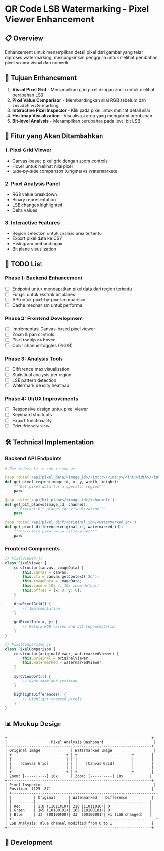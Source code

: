 # QR Code LSB Watermarking - Pixel Viewer Enhancement

## 📋 Overview
Enhancement untuk menampilkan detail pixel dari gambar yang telah diproses watermarking, memungkinkan pengguna untuk melihat perubahan pixel secara visual dan numerik.

## 🎯 Tujuan Enhancement
1. **Visual Pixel Grid** - Menampilkan grid pixel dengan zoom untuk melihat perubahan LSB
2. **Pixel Value Comparison** - Membandingkan nilai RGB sebelum dan sesudah watermarking
3. **Interactive Pixel Inspector** - Klik pada pixel untuk melihat detail nilai
4. **Heatmap Visualization** - Visualisasi area yang mengalami perubahan
5. **Bit-level Analysis** - Menampilkan perubahan pada level bit LSB

## 🚀 Fitur yang Akan Ditambahkan

### 1. Pixel Grid Viewer
- Canvas-based pixel grid dengan zoom controls
- Hover untuk melihat nilai pixel
- Side-by-side comparison (Original vs Watermarked)

### 2. Pixel Analysis Panel
- RGB value breakdown
- Binary representation
- LSB changes highlighted
- Delta values

### 3. Interactive Features
- Region selection untuk analisis area tertentu
- Export pixel data ke CSV
- Histogram perbandingan
- Bit plane visualization

## 📝 TODO List

### Phase 1: Backend Enhancement
- [ ] Endpoint untuk mendapatkan pixel data dari region tertentu
- [ ] Fungsi untuk ekstrak bit planes
- [ ] API untuk pixel-by-pixel comparison
- [ ] Cache mechanism untuk performa

### Phase 2: Frontend Development
- [ ] Implementasi Canvas-based pixel viewer
- [ ] Zoom & pan controls
- [ ] Pixel tooltip on hover
- [ ] Color channel toggles (R/G/B)

### Phase 3: Analysis Tools
- [ ] Difference map visualization
- [ ] Statistical analysis per region
- [ ] LSB pattern detection
- [ ] Watermark density heatmap

### Phase 4: UI/UX Improvements
- [ ] Responsive design untuk pixel viewer
- [ ] Keyboard shortcuts
- [ ] Export functionality
- [ ] Print-friendly view

## 🛠️ Technical Implementation

### Backend API Endpoints

```python
# New endpoints to add in app.py

@app.route('/api/pixel_data/<image_id>/<int:x>/<int:y>/<int:width>/<int:height>')
def get_pixel_region(image_id, x, y, width, height):
    """Get pixel data for a specific region"""
    pass

@app.route('/api/bit_planes/<image_id>/<channel>')
def get_bit_planes(image_id, channel):
    """Extract bit planes for visualization"""
    pass

@app.route('/api/pixel_diff/<original_id>/<watermarked_id>')
def get_pixel_difference(original_id, watermarked_id):
    """Calculate pixel-wise differences"""
    pass
```

### Frontend Components

```javascript
// PixelViewer.js
class PixelViewer {
    constructor(canvas, imageData) {
        this.canvas = canvas;
        this.ctx = canvas.getContext('2d');
        this.imageData = imageData;
        this.zoom = 10; // 10x zoom default
        this.offset = {x: 0, y: 0};
    }
    
    drawPixelGrid() {
        // Implementation
    }
    
    getPixelInfo(x, y) {
        // Return RGB values and bit representation
    }
}

// PixelComparison.js
class PixelComparison {
    constructor(originalViewer, watermarkedViewer) {
        this.original = originalViewer;
        this.watermarked = watermarkedViewer;
    }
    
    syncViewports() {
        // Sync zoom and position
    }
    
    highlightDifferences() {
        // Highlight changed pixels
    }
}
```

## 📊 Mockup Design

```
+------------------------------------------------------------------+
|                    Pixel Analysis Dashboard                       |
+------------------------------------------------------------------+
| Original Image              | Watermarked Image                   |
| +-------------------------+ | +-------------------------+        |
| |                         | | |                         |        |
| |    [Canvas Grid]        | | |    [Canvas Grid]        |        |
| |                         | | |                         |        |
| +-------------------------+ | +-------------------------+        |
| Zoom: [-----|----] 10x      | Zoom: [-----|----] 10x            |
+------------------------------------------------------------------+
| Pixel Inspector                                                   |
| Position: (125, 87)                                              |
| +------------------------------------------------------------------+
| |          | Original      | Watermarked  | Difference           |
| |----------|---------------|--------------|---------------------|
| | Red      | 218 (11011010)| 218 (11011010)| 0                  |
| | Green    | 165 (10100101)| 165 (10100101)| 0                  |
| | Blue     | 32  (00100000)| 33  (00100001)| +1 (LSB changed)   |
| +------------------------------------------------------------------+
| LSB Analysis: Blue channel modified from 0 to 1                  |
+------------------------------------------------------------------+
```

## 🔧 Development